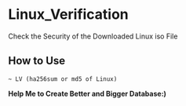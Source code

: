 # Linux_Verification

Check the Security of the Downloaded Linux iso File


## How to Use

`~ LV (ha256sum or md5 of Linux)`

**Help Me to Create Better and Bigger Database:)**
